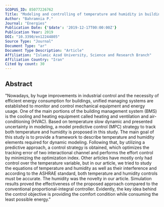 ```yaml
---
SCOPUS_ID: 85077226762
Title: "Modeling and controlling of temperature and humidity in building heating, ventilating, and air conditioning system using model predictive control"
Author: "Bahramnia P."
Journal: "Energies"
Publication Date: {'$date': '2019-12-17T00:00:00Z'}
Publication Year: 2019
DOI: "10.3390/en12244805"
Source Type: "Journal"
Document Type: "ar"
Document Type Description: "Article"
Affiliation: "Islamic Azad University, Science and Research Branch"
Affiliation Country: "Iran"
Cited by count: 30
---
```


## Abstract
"Nowadays, by huge improvements in industrial control and the necessity of efficient energy consumption for buildings, unified managing systems are established to monitor and control mechanical equipment and energy usage. One of the main portions of the building management system (BMS) is the cooling and heating equipment called heating and ventilation and air-conditioning (HVAC). Based on temperature slow dynamic and presented uncertainty in modeling, a model predictive control (MPC) strategy to track both temperature and humidity is proposed in this study. The main goal of this study is to provide a framework to describe temperature and humidity elements required for dynamic modeling. Following that, by utilizing a predictive approach, a control strategy is obtained, which optimizes the tracking error of two interactional channel and performs the effort control by minimizing the optimization index. Other articles have mostly only had control over the temperature variable, but in our article, we tried to study the equations of temperature and humidity as well as their interference and according to the ASHRAE standard, both temperature and humidity controls must be accurate. The humidity was the novelty in our article. Simulation results proved the effectiveness of the proposed approach compared to the conventional proportional-integral controller. Evidently, the key idea behind the control objective is providing the comfort condition while consuming the least possible energy."
